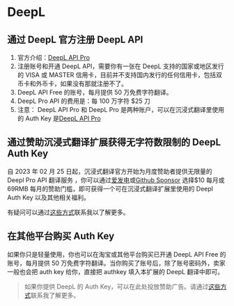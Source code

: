 # DeepL

## 通过 DeepL 官方注册 DeepL API

1. 官方介绍：[DeepL API Pro](https://www.deepl.com/zh/pro/select-country#developer)
2. 注册账号和开通 DeepL API，需要你有一张在 DeepL 支持的国家或地区发行的 VISA 或 MASTER 信用卡，目前并不支持国内发行的任何信用卡，包括双币卡和外币卡，如果没有那就注册不了。
3. DeepL API Free 的账号，每月提供 50 万免费字符翻译。
4. DeepL Pro API 的费用是：每 100 万字符 $25 刀
5. 注意： DeepL API Pro 和 DeepL Pro 是两种账户，可以在沉浸式翻译里使用的 Auth Key 是[DeepL API Pro](https://www.deepl.com/zh/pro/select-country#developer)

## 通过赞助沉浸式翻译扩展获得无字符数限制的 DeepL Auth Key

自 2023 年 02 月 25 日起，沉浸式翻译官方开始为月度赞助者提供无限量的 Deepl Pro API 翻译服务 ，你可以通过[爱发电](https://afdian.net/a/translate)或[Github Sponsor](https://github.com/sponsors/theowenyoung) 选择$10 每月或 69RMB 每月的赞助门槛，即可获得一个可在沉浸式翻译扩展里使用的 Deepl Auth Key 以及其他相关福利。

有疑问可以通过[这些方式](https://www.owenyoung.com/contact/)联系我以了解更多。

## 在其他平台购买 Auth Key

如果你只是轻量使用，你也可以在淘宝或其他平台购买已开通 DeepL API Free 的账号，每月提供 50 万免费字符翻译。当你购买了账号后，除了账号密码外，卖家一般也会把 auth key 给你，直接把 authkey 填入本扩展的 DeepL 翻译中即可。

> 如果你提供 DeepL 的 Auth Key，可以在此处投放赞助广告。请通过[这些方式](https://www.owenyoung.com/contact/)联系我了解更多。
